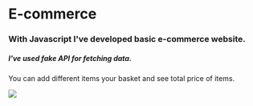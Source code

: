 # E-commerce

### With Javascript I've developed basic e-commerce website.

##### I've used fake API for fetching data.

You can add different items your basket and see total price of items.

![](screen.gif)
